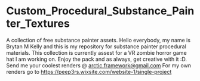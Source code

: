 # Custom_Procedural_Substance_Painter_Textures
A collection of free substance painter assets.
Hello everybody, my name is Brytan M Kelly and this is my repository for substance painter procedural materials. This collection is currently assest for a VR zombie horror game hat I am working on. 
Enjoy the pack and as always, get creative with it :D. 
Send me your coolest renders @ arctic.framework@gmail.com
For my own renders go to https://peep3rs.wixsite.com/website-1/single-project
